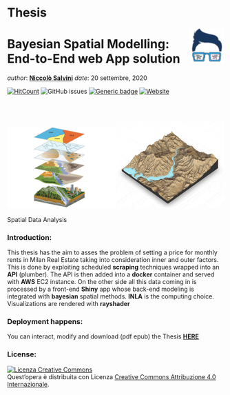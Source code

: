 Thesis
================

<!-- README.md is generated from README.Rmd. Please edit that file - rmarkdown::render('README.Rmd', output_format = 'github_document', output_file = 'README.md') -->

<img src="images/logo.png" align="right" height="80" />

# Bayesian Spatial Modelling: End-to-End web App solution

*author*: **[Niccolò Salvini](https://niccolosalvini.netlify.app/)**
*date*: 20 settembre, 2020

[![HitCount](http://hits.dwyl.com/NiccoloSalvini/NiccoloSalvini%20/%20Thesis.svg)](http://hits.dwyl.com/NiccoloSalvini/NiccoloSalvini%20/%20Thesis)
<img alt="GitHub issues" src="https://img.shields.io/github/issues-raw/NiccoloSalvini/thesis">
[![Generic
badge](https://img.shields.io/badge/Github%20Pages%20Deploy-PASSING-%3CCOLOR%3E.svg)](https://shields.io/)
[![Website](https://img.shields.io/website-up-down-green-red/https/naereen.github.io.svg)](https://niccolosalvini.github.io/Thesis/)

<br> <br>

<div class="figure">

<img src="images/spatial.png" alt="Spatial Data Analysis" width="50%" /><img src="images/spatial_visualization.gif" alt="Spatial Data Analysis" width="50%" />

<p class="caption">

Spatial Data Analysis

</p>

</div>

### Introduction:

This thesis has the aim to asses the problem of setting a price for
monthly rents in Milan Real Estate taking into consideration inner and
outer factors. This is done by exploiting scheduled **scraping**
techniques wrapped into an **API** (plumber). The API is then added into
a **docker** container and served with **AWS** EC2 instance. On the
other side all this data coming in is processed by a front-end **Shiny**
app whose back-end modeling is integrated with **bayesian** spatial
methods. **INLA** is the computing choice. Visualizations are rendered
with **rayshader**

### Deployment happens:

You can interact, modify and download (pdf epub) the Thesis
**[HERE](https://niccolosalvini.github.io/thesis/)**

### License:

<a rel="license" href="http://creativecommons.org/licenses/by/4.0/"><img alt="Licenza Creative Commons" style="border-width:0" src="https://i.creativecommons.org/l/by/4.0/88x31.png" /></a><br />Quest’opera
è distribuita con Licenza
<a rel="license" href="http://creativecommons.org/licenses/by/4.0/">Creative
Commons Attribuzione 4.0 Internazionale</a>.
